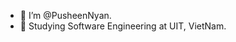 - 👋 I’m @PusheenNyan.
- 🌱 Studying Software Engineering at UIT, VietNam.
<!---
PusheenNyan/PusheenNyan is a ✨ special ✨ repository because its `README.md` (this file) appears on your GitHub profile.
You can click the Preview link to take a look at your changes.
--->
